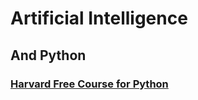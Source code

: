 # Artificial Intelligence

## And Python

### [Harvard Free Course for Python](https://cs50.harvard.edu/python/2022/)
